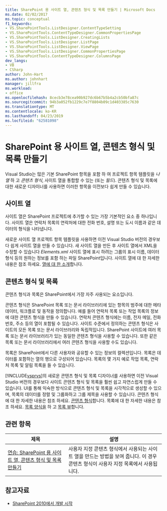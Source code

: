 ```yaml
---
title: SharePoint 용 사이트 열, 콘텐츠 형식 및 목록 만들기 | Microsoft Docs
ms.date: 02/02/2017
ms.topic: conceptual
f1_keywords:
- VS.SharePointTools.ListDesigner.ContentTypeSetting
- VS.SharePointTools.ContentTypeDesigner.CommonPropertiesPage
- VS.SharePointTools.ListDesigner.CreatingLists
- VS.SharePointTools.ListDesigner.ListPage
- VS.SharePointTools.ListDesigner.ViewPage
- VS.SharePointTools.ListDesigner.CommonPropertiesPage
- VS.SharePointTools.ContentTypeDesigner.ColumnsPage
dev_langs:
- VB
- CSharp
author: John-Hart
ms.author: johnhart
manager: jillfra
ms.workload:
- office
ms.openlocfilehash: 8cecb3e78cea90b927dc6b67b5b4a2cb50bfa87c
ms.sourcegitcommit: 94b3a052fb1229c7e7f8804b09c1d403385c7630
ms.translationtype: MT
ms.contentlocale: ko-KR
ms.lasthandoff: 04/23/2019
ms.locfileid: "62581098"
---
```

# <a name="create-site-columns-content-types-and-lists-for-sharepoint"></a>SharePoint 용 사이트 열, 콘텐츠 형식 및 목록 만들기
  Visual Studio는 많은 기본 SharePoint 항목을 포함 하 여 프로젝트 항목 템플릿을 *나열* 하 고 *콘텐츠 형식*, 사이트 열을 통합할 수 있는 (또는  *필드*). 콘텐츠 형식 및 목록에 대한 새로운 디자이너를 사용하면 이러한 항목을 이전보다 쉽게 만들 수 있습니다.

## <a name="site-columns"></a>사이트 열
 사이트 열은 SharePoint 프로젝트에 추가할 수 있는 가장 기본적인 요소 중 하나입니다. 사이트 열은 연락처 목록의 연락처에 대한 전화 번호, 설명 또는 도시 이름과 같은 데이터의 형식을 나타냅니다.

 새로운 사이트 열 프로젝트 항목 템플릿을 사용하면 이전 Visual Studio 버전의 경우보다 쉽게 사이트 열을 만들 수 있습니다. 새 사이트 열을 만든 후 사이트 열에서 XML을 수정할 수 있습니다 *Elements.xml* 사이트 열에 표시 하려는 그룹의 표시 이름, 데이터 형식 등의 원하는 정보를 포함 하는 파일 SharePoint입니다. 사이트 열에 대 한 자세한 내용은 참조 하세요. [열에 대 한 소개](http://go.microsoft.com/fwlink/?LinkId=224996)합니다.

## <a name="content-types-and-lists"></a>콘텐츠 형식 및 목록
 콘텐츠 형식과 목록은 SharePoint에서 가장 자주 사용되는 요소입니다.

 콘텐츠 형식은 SharePoint 목록 또는 문서 라이브러리에 있는 항목의 범주에 대한 메타데이터, 워크플로 및 동작을 정의합니다. 예를 들어 연락처 목록 또는 작업 목록의 정보에 대한 콘텐츠 형식을 만들 수 있습니다. 연락처 콘텐츠 형식에는 이름, 전자 메일, 전화 번호, 주소 등의 열이 포함될 수 있습니다. 사이트 수준에서 정의하는 콘텐츠 형식은 사이트의 모든 목록 또는 문서 라이브러리와 독립적입니다. SharePoint 사이트에 여러 목록 또는 문서 라이브러리가 있는 동일한 콘텐츠 형식을 사용할 수 있습니다. 또한 같은 목록 또는 문서 라이브러리에서 여러 콘텐츠 형식을 사용할 수도 있습니다.

 목록은 SharePoint에서 다른 사용자와 공유할 수 있는 정보의 컬렉션입니다. 목록은 데이터를 포함하는 열의 행으로 구성되어 있습니다. 목록의 몇 가지 예로 작업 목록, 연락처 목록 및 알림 목록을 들 수 있습니다.

 [!INCLUDE[vsprvs](../sharepoint/includes/vsprvs-md.md)]의 새로운 콘텐츠 형식 및 목록 디자이너를 사용하면 이전 Visual Studio 버전의 경우보다 사이트 콘텐츠 형식 및 목록을 훨씬 쉽고 자연스럽게 만들 수 있습니다. UI를 통해 익숙한 방식으로 콘텐츠 형식 및 목록을 시각적으로 생성할 수 있으며, 목록의 데이터를 정렬 및 그룹화하고 그룹 제목을 사용할 수 있습니다. 콘텐츠 형식에 대 한 자세한 내용은 참조 하세요. [콘텐츠 형식](http://go.microsoft.com/fwlink/?LinkId=224997)합니다. 목록에 대 한 자세한 내용은 참조 하세요. [목록 양식을](http://go.microsoft.com/fwlink/?LinkId=224998) 하 고 [목록 뷰](http://go.microsoft.com/fwlink/?LinkId=224999)합니다.

## <a name="related-topics"></a>관련 항목

|제목|설명|
|-----------|-----------------|
|[연습: SharePoint 용 사이트 열, 콘텐츠 형식 및 목록 만들기](../sharepoint/walkthrough-create-a-site-column-content-type-and-list-for-sharepoint.md)|사용자 지정 콘텐츠 형식에서 사용되는 사이트 열을 만드는 방법을 보여 줍니다. 이 경우 콘텐츠 형식이 사용자 지정 목록에서 사용됩니다.|

## <a name="see-also"></a>참고자료
- [SharePoint 2010에서 개발 시작](http://go.microsoft.com/fwlink/?LinkId=225000)
